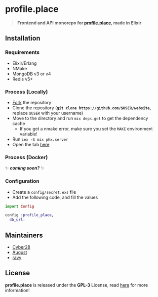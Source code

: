 # profile.place
> **Frontend and API monorepo for [profile.place](https://profile.place), made in Elixir**

## Installation
### Requirements
- Elixir/Erlang
- NMake
- MongoDB v3 or v4
- Redis v5+

### Process (Locally)
- [Fork](https://github.com/profile-place/website/fork) the repository
- Clone the repository (**`git clone https://github.com/$USER/website`**, replace `$USER` with your username)
- Move to the directory and run `mix deps.get` to get the dependency cache
  - If you get a nmake error, make sure you set the `MAKE` environment variable!
- Run `iex -S mix phx.server`
- Open the tab [here](http://localhost:4000)

### Process (Docker)
:sparkles: ***coming soon?*** :sparkles:

### Configuration
- Create a `config/secret.exs` file
- Add the following code, and fill the values
```elixir
import Config

config :profile_place,
  db_url:
```

## Maintainers
- [Cyber28](https://github.com/Cyber28)
- [August](https://augu.dev)
- [ravy](https://ravy.dev)

## License
**profile.place** is released under the **GPL-3** License, read [here](/LICENSE) for more information!